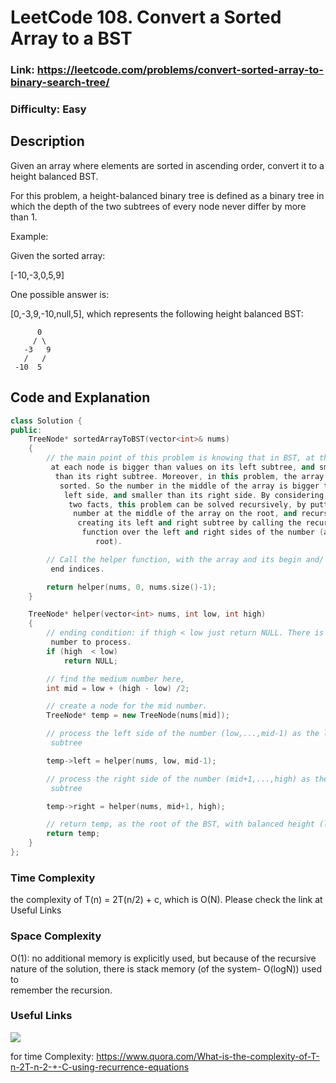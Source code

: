 # LeetCode 108. Convert a Sorted Array to a BST

### Link: https://leetcode.com/problems/convert-sorted-array-to-binary-search-tree/

### Difficulty: Easy

## Description

Given an array where elements are sorted in ascending order, convert it to a height balanced BST.

For this problem, a height-balanced binary tree is defined as a binary tree in which the depth of the two subtrees of every node never differ by more than 1.

Example:

Given the sorted array:

[-10,-3,0,5,9]

One possible answer is:

[0,-3,9,-10,null,5], which represents the following height balanced BST:

          0
         / \
       -3   9
       /   /
     -10  5

## Code and Explanation

```cpp
class Solution {
public:
    TreeNode* sortedArrayToBST(vector<int>& nums)
    {
        // the main point of this problem is knowing that in BST, at the value/
         at each node is bigger than values on its left subtree, and smaller/
          than its right subtree. Moreover, in this problem, the array is/
           sorted. So the number in the middle of the array is bigger than its/
            left side, and smaller than its right side. By considering these/
             two facts, this problem can be solved recursively, by putting the/
              number at the middle of the array on the root, and recursively/
               creating its left and right subtree by calling the recursive/
                function over the left and right sides of the number (at the/
                   root).

        // Call the helper function, with the array and its begin and/
         end indices.

        return helper(nums, 0, nums.size()-1);
    }

    TreeNode* helper(vector<int> nums, int low, int high)
    {
        // ending condition: if thigh < low just return NULL. There is no/
         number to process.
        if (high  < low)
            return NULL;

        // find the medium number here,
        int mid = low + (high - low) /2;

        // create a node for the mid number.
        TreeNode* temp = new TreeNode(nums[mid]);

        // process the left side of the number (low,...,mid-1) as the left\
         subtree

        temp->left = helper(nums, low, mid-1);

        // process the right side of the number (mid+1,...,high) as the right\
         subtree

        temp->right = helper(nums, mid+1, high);

        // return temp, as the root of the BST, with balanced height (logN)
        return temp;
    }
};
```

### Time Complexity

the complexity of T(n) = 2T(n/2) + c, which is O(N). Please check the link at\
 Useful Links

### Space Complexity

O(1): no additional memory is explicitly used, but because of the recursive\
 nature of the solution, there is stack memory (of the system- O(logN)) used to\
  remember the recursion.

### Useful Links

[![](http://img.youtube.com/vi/VCTP81Ij-EM/0.jpg)](http://www.youtube.com/watch?v=VCTP81Ij-EM "")

for time Complexity: https://www.quora.com/What-is-the-complexity-of-T-n-2T-n-2-+-C-using-recurrence-equations
